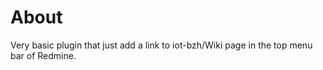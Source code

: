 # About

Very basic plugin that just add a link to iot-bzh/Wiki page in the top menu bar
of Redmine.
